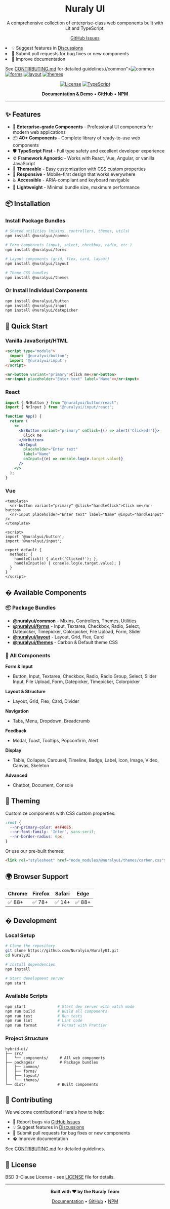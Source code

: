 <h1 align="center">Nuraly UI</h1>

<p align="center">
  A comprehensive collection of enterprise-class web components built with Lit and TypeScript.
</p>

<p align="center">
  <a href="https://www.npmjs.com/packag## 🤝 Contributing

We welcome contributions! Here's how to help:

- 🐛 Report bugs via [GitHub Issues](https://github.com/Nuralyio/NuralyUI/issues)
- 💡 Suggest features in [Discussions](https://github.com/Nuralyio/NuralyUI/discussions)
- 🔧 Submit pull requests for bug fixes or new components
- 📝 Improve documentation

See [CONTRIBUTING.md](./CONTRIBUTING.md) for detailed guidelines.i/common"><img src="https://img.shields.io/npm/v/@nuralyui/common?label=common&color=blue" alt="common" /></a>
  <a href="https://www.npmjs.com/package/@nuralyui/forms"><img src="https://img.shields.io/npm/v/@nuralyui/forms?label=forms&color=green" alt="forms" /></a>
  <a href="https://www.npmjs.com/package/@nuralyui/layout"><img src="https://img.shields.io/npm/v/@nuralyui/layout?label=layout&color=orange" alt="layout" /></a>
  <a href="https://www.npmjs.com/package/@nuralyui/themes"><img src="https://img.shields.io/npm/v/@nuralyui/themes?label=themes&color=purple" alt="themes" /></a>
</p>

<p align="center">
  <a href="https://opensource.org/licenses/BSD-3-Clause"><img src="https://img.shields.io/badge/license-BSD--3--Clause-blue.svg" alt="License" /></a>
  <a href="https://www.typescriptlang.org/"><img src="https://img.shields.io/badge/built%20with-TypeScript-blue" alt="TypeScript" /></a>
</p>

<p align="center">
  <a href="http://ui-opensource.nuraly.io"><strong>Documentation & Demo</strong></a> •
  <a href="https://github.com/Nuralyio/NuralyUI"><strong>GitHub</strong></a> •
  <a href="https://www.npmjs.com/org/nuralyui"><strong>NPM</strong></a>
</p>

---

## ✨ Features

- 🌈 **Enterprise-grade Components** - Professional UI components for modern web applications
- 📦 **40+ Components** - Complete library of ready-to-use web components
- 🛡 **TypeScript First** - Full type safety and excellent developer experience
- ⚙️ **Framework Agnostic** - Works with React, Vue, Angular, or vanilla JavaScript
- 🎨 **Themeable** - Easy customization with CSS custom properties
- 📱 **Responsive** - Mobile-first design that works everywhere
- ♿ **Accessible** - ARIA-compliant and keyboard navigable
- 🚀 **Lightweight** - Minimal bundle size, maximum performance

## 📦 Installation

### Install Package Bundles

```bash
# Shared utilities (mixins, controllers, themes, utils)
npm install @nuralyui/common

# Form components (input, select, checkbox, radio, etc.)
npm install @nuralyui/forms

# Layout components (grid, flex, card, layout)
npm install @nuralyui/layout

# Theme CSS bundles
npm install @nuralyui/themes
```

### Or Install Individual Components

```bash
npm install @nuralyui/button
npm install @nuralyui/input
npm install @nuralyui/datepicker
```

## 🚀 Quick Start

### Vanilla JavaScript/HTML

```html
<script type="module">
  import '@nuralyui/button';
  import '@nuralyui/input';
</script>

<nr-button variant="primary">Click me</nr-button>
<nr-input placeholder="Enter text" label="Name"></nr-input>
```

### React

```jsx
import { NrButton } from "@nuralyui/button/react";
import { NrInput } from "@nuralyui/input/react";

function App() {
  return (
    <>
      <NrButton variant="primary" onClick={() => alert('Clicked!')}>
        Click me
      </NrButton>
      <NrInput 
        placeholder="Enter text" 
        label="Name"
        onInput={(e) => console.log(e.target.value)}
      />
    </>
  );
}
```

### Vue

```vue
<template>
  <nr-button variant="primary" @click="handleClick">Click me</nr-button>
  <nr-input placeholder="Enter text" label="Name" @input="handleInput" />
</template>

<script>
import '@nuralyui/button';
import '@nuralyui/input';

export default {
  methods: {
    handleClick() { alert('Clicked!'); },
    handleInput(e) { console.log(e.target.value); }
  }
}
</script>
```

## � Available Components

### 📦 Package Bundles

- **[@nuralyui/common](https://www.npmjs.com/package/@nuralyui/common)** - Mixins, Controllers, Themes, Utilities
- **[@nuralyui/forms](https://www.npmjs.com/package/@nuralyui/forms)** - Input, Textarea, Checkbox, Radio, Select, Datepicker, Timepicker, Colorpicker, File Upload, Form, Slider
- **[@nuralyui/layout](https://www.npmjs.com/package/@nuralyui/layout)** - Layout, Grid, Flex, Card
- **[@nuralyui/themes](https://www.npmjs.com/package/@nuralyui/themes)** - Carbon & Default theme CSS

### 🧩 All Components

**Form & Input**
- Button, Input, Textarea, Checkbox, Radio, Radio Group, Select, Slider Input, File Upload, Form, Datepicker, Timepicker, Colorpicker

**Layout & Structure**
- Layout, Grid, Flex, Card, Divider

**Navigation**
- Tabs, Menu, Dropdown, Breadcrumb

**Feedback**
- Modal, Toast, Tooltips, Popconfirm, Alert

**Display**
- Table, Collapse, Carousel, Timeline, Badge, Label, Icon, Image, Video, Canvas, Skeleton

**Advanced**
- Chatbot, Document, Console

## 🎨 Theming

Customize components with CSS custom properties:

```css
:root {
  --nr-primary-color: #4F46E5;
  --nr-font-family: 'Inter', sans-serif;
  --nr-border-radius: 6px;
}
```

Or use our pre-built themes:

```html
<link rel="stylesheet" href="node_modules/@nuralyui/themes/carbon.css">
```

## 🌍 Browser Support

| Chrome | Firefox | Safari | Edge |
| --- | --- | --- | --- |
| ✅ 88+ | ✅ 78+ | ✅ 14+ | ✅ 88+ |

## � Development

### Local Setup

```bash
# Clone the repository
git clone https://github.com/Nuralyio/NuralyUI.git
cd NuralyUI

# Install dependencies
npm install

# Start development server
npm start
```

### Available Scripts

```bash
npm start              # Start dev server with watch mode
npm run build          # Build all components
npm run test           # Run tests
npm run lint           # Lint code
npm run format         # Format with Prettier
```

### Project Structure

```
hybrid-ui/
├── src/
│   └── components/     # All web components
├── packages/           # Package bundles
│   ├── common/
│   ├── forms/
│   ├── layout/
│   └── themes/
└── dist/              # Built components
```

## 🤝 Contributing

We welcome contributions! Here's how to help:

- 🐛 Report bugs via [GitHub Issues](https://github.com/NuralyUI/NuralyUI/issues)
- 💡 Suggest features in [Discussions](https://github.com/NuralyUI/NuralyUI/discussions)
- 🔧 Submit pull requests for bug fixes or new components
- � Improve documentation

See [CONTRIBUTING.md](./CONTRIBUTING.md) for detailed guidelines.

## 📄 License

BSD 3-Clause License - see [LICENSE](./LICENSE) file for details.

---

<p align="center">
  <strong>Built with ❤️ by the Nuraly Team</strong>
</p>

<p align="center">
  <a href="http://ui-opensource.nuraly.io">Documentation</a> •
  <a href="https://github.com/Nuralyio/NuralyUI">GitHub</a> •
  <a href="https://www.npmjs.com/org/nuralyui">NPM</a>
</p>
